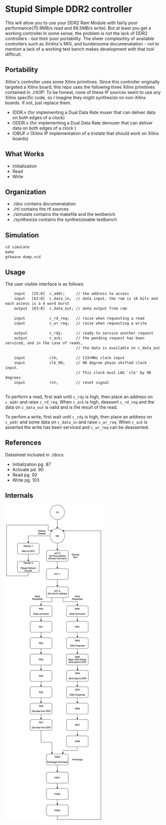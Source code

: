 # Stupid Simple DDR2 controller
This will allow you to use your DDR2 Ram Module with fairly poor performance(70.9MB/s read and 66.5MB/s write). But at least you get a working controller.In some sense, the problem is not the lack of DDR2 controllers - but their poor portability. 
The sheer complexitity of available controllers such as Xinlinx's MIG, and burdensome documenatation - not to mention a lack of a working test bench makes development with that tool difficult. 
## Portability
Xilinx's controller uses some Xilinx primitives. Since this controller originally targeted a Xilinx board, this repo uses the following three Xilinx primitives contained in ./rtl/IP:
To be honest, none of these IP sources seem to use any Xilinx specific code, so I imagine they might synthesize on non-Xilinx boards. If not, just replace them.
* IDDR.v (for implementing a Dual Data Rate muxer that can deliver data on both edges of a clock)
* ODDR.v (for implementing a Dual Data Rate demuxer that can deliver data on both edges of a clock )
* IOBUF.v (Xilinx IP implementation of a tristate that should work on Xilinx boards)
## What Works
* Initialization
* Read
* Write
## Organization
* ./doc contains documenatation
* ./rtl contains the rtl sources
* ./simulate contains the makefile and the testbench
* ./synthesize contains the synthesizeable testbench
## Simulation
```
cd simulate
make
gtkwave dump.vcd
```
## Usage 
The user visible interface is as follows:
```
    input   [25:0]  c_addr;     // the address to access
    input   [63:0]  c_data_in;  // data input, the ram is 16 bits and each access is a 4 word burst
    output  [63:0]  c_data_out; // data output from ram
    
    input           c_rd_req;   // raise when requesting a read
    input           c_wr_req;   // raise when requesting a write
    
    output          c_rdy;      // ready to service another request
    output          c_ack;      // the pending request has been serviced, and in the case of reads,
                                // the data is available on c_data_out
                    
    input           clk;        // 133+MHz clock input
    input           clk_90;     // 90 degree phase shifted clock input. 
                                // This clock must LAG 'clk' by 90 degrees
    input           rst;        // reset signal
        
```

To perform a read, first wait until `c_rdy` is high, then place an
address on `c_addr` and raise `c_rd_req`. When `c_ack` is high,
deassert `c_rd_req` and the data on `c_data_out` is valid and is the
result of the read.

To perfom a write, first wait until `c_rdy` is high, then place an
address on `c_addr` and some data on `c_data_in` and raise
`c_wr_req`. When `c_ack` is asserted the write has been serviced and
`c_wr_req` can be deasserted.
## References
Datasheet included in ./docs
* Initialization pg. 87
* Activate pd. 90
* Read pg. 92
* Write pg. 103
## Internals
![State machine diagram](./doc/statemachine.png)
